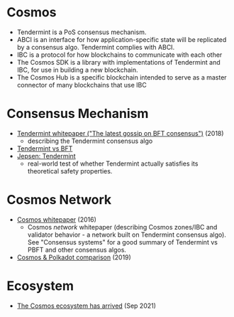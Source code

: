Cosmos
========

* Tendermint is a PoS consensus mechanism.
* ABCI is an interface for how application-specific state will be replicated by a consensus algo.  Tendermint complies with ABCI.
* IBC is a protocol for how blockchains to communicate with each other
* The Cosmos SDK is a library with implementations of Tendermint and IBC, for use in building a new blockchain.
* The Cosmos Hub is a specific blockchain intended to serve as a master connector of many blockchains that use IBC

# Consensus Mechanism
* [Tendermint whitepaper ("The latest gossip on BFT consensus")](https://arxiv.org/pdf/1807.04938.pdf) (2018)
  * describing the Tendermint consensus algo
* [Tendermint vs BFT](https://blog.cosmos.network/tendermint-vs-pbft-12e9f294c9ab)
* [Jepsen: Tendermint](https://jepsen.io/analyses/tendermint-0-10-2)
  * real-world test of whether Tendermint actually satisfies its theoretical safety properties.

# Cosmos Network
* [Cosmos whitepaper](https://v1.cosmos.network/resources/whitepaper) (2016)
  * Cosmos _network_ whitepaper (describing Cosmos zones/IBC and validator behavior - a network built on Tendermint consensus algo).
    See "Consensus systems" for a good summary of Tendermint vs PBFT and other consensus algos.
* [Cosmos & Polkadot comparison](https://juliankoh.medium.com/5-differences-between-cosmos-polkadot-67f09535594b) (2019)

# Ecosystem
* [The Cosmos ecosystem has arrived](https://members.delphidigital.io/reports/the-cosmos-ecosystem-has-arrived/) (Sep 2021)
